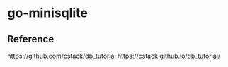 # go-minisqlite


## Reference

https://github.com/cstack/db_tutorial
https://cstack.github.io/db_tutorial/